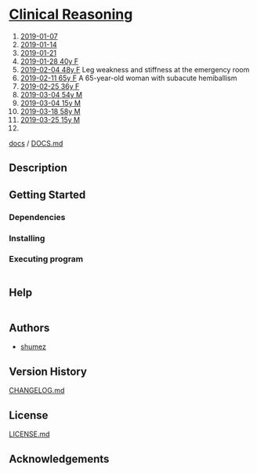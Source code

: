 <!--
Filename: 	README.md
Project: 	/Users/shume/Developer/physician/Neurol/CR
Author: 	shumez <https://github.com/shumez>
Created: 	2019-02-16 13:01:4
Modified: 	2019-03-28 11:06:17
-----
Copyright (c) 2019 shumez
-->

# [Clinical Reasoning][Resident & Fellow]

01. [2019-01-07](2019-01-07.md)
02. [2019-01-14](2019-01-14.md)
03. [2019-01-21](2019-01-21.md)
04. [2019-01-28 40y F](2019-01-28_40F.md)
05. [2019-02-04 48y F](2019-02-04_48F.md) Leg weakness and stiffness at the emergency room
06. [2019-02-11 65y F](2019-02-11_65F.md) A 65-year-old woman with subacute hemiballism
07. [2019-02-25 36y F](2019-02-25_36F.md)
08. [2019-03-04 54y M](2019-03-04_54M.md)
09. [2019-03-04 15y M](2019-03-04_15M.md)
10. [2019-03-18 58y M](2019-03-18_58M.md)
11. [2019-03-25 15y M](2019-03-25_15M.md)
12. []()


<!-- [![cover](img/)][img] -->


[docs] / [DOCS.md]


## Description


## Getting Started



### Dependencies



### Installing



### Executing program

```
```

## Help

```
```

## Authors

* [shumez]

## Version History

[CHANGELOG.md]

## License

[LICENSE.md]


## Acknowledgements


<!-- ------------------------------- -->
[shumez]: shumez
[img]: img/
[DOCS.md]: docs/DOCS.md
[docs]: docs/
[CHANGELOG.md]: CHANGELOG.md
[LICENSE.md]: LICENSE.md

[Resident & Fellow]: http://www.neurology.org/search/jcode%3Aneurology%7C%7Cneurclinpract%7C%7Cnng%7C%7Cnnn%20sort%3Apublication-date%20toc_section%3AResident%20and%20Fellow%20Section%7C%7C%20Resident%20%26%20Fellow%20Section?see_more_page=1&see_more_page_title=&facet%5Btoc-section-id%5D%5B0%5D=Resident%20%26%20Fellow%20Section "RESIDENT & FELLOW SECTION"